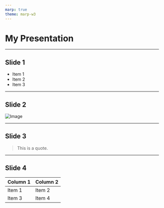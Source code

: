 ```yaml
---
marp: true
theme: marp-w3
---
```


# My Presentation

---

## Slide 1

- Item 1
- Item 2
- Item 3

 


---

## Slide 2

![Image](https://picsum.photos/800/600)

---



## Slide 3

> This is a quote.




---

## Slide 4

| Column 1 | Column 2 |
| -------- | -------- |
| Item 1   | Item 2   |
| Item 3   | Item 4   |
